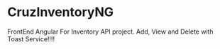 # CruzInventoryNG
FrontEnd Angular For Inventory API project. Add, View and Delete with Toast Service!!!!
